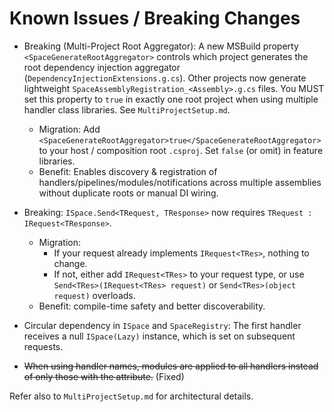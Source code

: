 # Known Issues / Breaking Changes

- Breaking (Multi-Project Root Aggregator): A new MSBuild property `<SpaceGenerateRootAggregator>` controls which project generates the root dependency injection aggregator (`DependencyInjectionExtensions.g.cs`). Other projects now generate lightweight `SpaceAssemblyRegistration_<Assembly>.g.cs` files. You MUST set this property to `true` in exactly one root project when using multiple handler class libraries. See `MultiProjectSetup.md`.
  - Migration: Add `<SpaceGenerateRootAggregator>true</SpaceGenerateRootAggregator>` to your host / composition root `.csproj`. Set `false` (or omit) in feature libraries.
  - Benefit: Enables discovery & registration of handlers/pipelines/modules/notifications across multiple assemblies without duplicate roots or manual DI wiring.

- Breaking: `ISpace.Send<TRequest, TResponse>` now requires `TRequest : IRequest<TResponse>`.
  - Migration:
    - If your request already implements `IRequest<TRes>`, nothing to change.
    - If not, either add `IRequest<TRes>` to your request type, or use `Send<TRes>(IRequest<TRes> request)` or `Send<TRes>(object request)` overloads.
  - Benefit: compile-time safety and better discoverability.

- Circular dependency in `ISpace` and `SpaceRegistry`: The first handler receives a null `ISpace(Lazy)` instance, which is set on subsequent requests.
- ~~When using handler names, modules are applied to all handlers instead of only those with the attribute.~~ (Fixed)

Refer also to `MultiProjectSetup.md` for architectural details.
